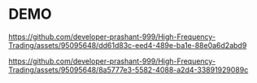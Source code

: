 # DEMO

https://github.com/developer-prashant-999/High-Frequency-Trading/assets/95095648/dd61d83c-eed4-489e-ba1e-88e0a6d2abd9


https://github.com/developer-prashant-999/High-Frequency-Trading/assets/95095648/8a5777e3-5582-4088-a2d4-33891929089c






